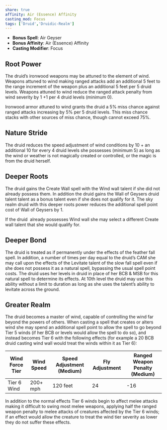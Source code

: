 ```yaml
---
share: true
affinity: Air (Essence) Affinity
casting_mod: Focus
tags: ['Druid','Druidic-Realm']
---
```

- **Bonus Spell**: Air Geyser
- **Bonus Affinity**: Air (Essence) Affinity
- **Casting Modifier**: Focus
## Root Power
The druid’s ironwood weapons may be attuned to the element of wind. Weapons attuned to wind making ranged attacks add an additional 5 feet to the range increment of the weapon plus an additional 5 feet per 5 druid levels. Weapons attuned to wind reduce the ranged attack penalty from wind severity by 1 +1 per 4 druid levels (minimum 0).

Ironwood armor attuned to wind grants the druid a 5% miss chance against ranged attacks increasing by 5% per 5 druid levels. This miss chance stacks with other sources of miss chance, though cannot exceed 75%.
## Nature Stride
The druid reduces the speed adjustment of wind conditions by 10 + an additional 10 for every 4 druid levels she possesses (minimum 5) as long as the wind or weather is not magically created or controlled, or the magic is from the druid herself.
## Deeper Roots
The druid gains the Create Wall spell with the Wind wall talent if she did not already possess them. In addition the druid gains the Wall of Geysers druid talent talent as a bonus talent even if she does not qualify for it. The sky realm druid with this deeper roots power reduces the additional spell point cost of Wall of Geysers by 1.

If the druid  already possesses Wind wall she may select a different Create wall talent that she would qualify for.
## Deeper Bond
The druid is treated as if permanently under the effects of the feather fall spell. In addition, a number of times per day equal to the druid’s CAM she may call upon the effects of the Levitate talent of the slow fall spell even if she does not possess it as a natural spell, bypassing the usual spell point costs. The druid uses her levels in druid in place of her BCB & MSB for this natural spell to determine its effects. At 10th level the druid may use this ability without a limit to duration as long as she uses the talent’s ability to levitate across the ground.
## Greater Realm
The druid becomes a master of wind, capable of controlling the wind far beyond the powers of others. When casting a spell that creates or alters wind she may spend an additional spell point to allow the spell to go beyond Tier 5 winds (if her BCB or levels would allow the spell to do so), and instead becomes Tier 6 with the following effects (for example a 20 BCB druid casting wind wall would treat the winds within it as Tier 6):

|Wind Force Tier|Wind Speed|Speed Adjustment (Medium)|Fly Adjustment|Ranged Weapon Penalty (Medium)|
|---|---|---|---|---|
|Tier 6 Wind|200+ mph|120 feet|24|-16|

In addition to the normal effects Tier 6 winds begin to affect melee attacks making it difficult to swing most melee weapons, applying half the ranged weapon penalty to melee attacks of creatures affected by the Tier 6 winds; if an effect would allow the creature to treat the wind tier severity as lower they do not suffer these effects.